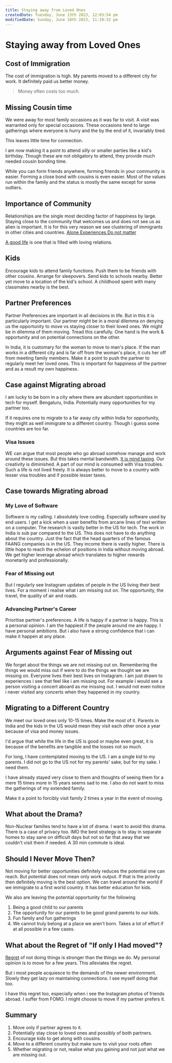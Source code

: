 ```yaml
---
title: Staying away from Loved Ones
createdDate: Tuesday, June 13th 2023, 12:03:54 pm
modifiedDate: Sunday, June 18th 2023, 11:10:32 pm
---
```


# Staying away from Loved Ones

## Cost of Immigration

The cost of immigration is high. My parents moved to a different city for work.
It definitely paid us better money.

> Money often costs too much.

## Missing Cousin time

We were away for most family occasions as it was far to visit. A visit was warranted only for special occasions. These occasions tend to large gatherings where everyone is hurry and the by the end of it, invariably tired.

This leaves little time for connection.

I am now making it a point to attend _silly_ or smaller parties like a kid's birthday. Though these are not obligatory to attend, they provide much needed cousin bonding time.

While you can form friends anywhere, forming friends in your community is easier.
Forming a close bond with cousins is even easier. Most of the values run within the family and the status is mostly the same except for some outliers.

## Importance of Community

Relationships are the single most deciding factor of happiness by large.
Staying close to the community that welcomes us and does not see us as alien is important. It is for this very reason we see clustering of immigrants in other cities and countries.
[Alone Experiences Do not matter](Living/Four-Thousand-Weeks.md#Alone%20Experiences)

[A good life](Bytes/Links-Repository.md#What%20Makes%20a%20Good%20Life) is one that is filled with loving relations.

## Kids

Encourage kids to attend family functions. Push them to be friends with other cousins. Arrange for sleepovers.
Send kids to schools nearby. Better yet move to a location of the kid's school.
A childhood spent with many classmates nearby is the best.

## Partner Preferences

Partner Preferences are important in all decisions in life. But in this it is particularly important. Our partner might be in a moral dilemma on denying us the opportunity to move vs staying closer to their loved ones. We might be in dilemma of them moving. Tread this carefully. One hand is the work & opportunity and on potential connections on the other.

In India, it is customary for the woman to move to man's place. If the man works in a different city and is far off from the woman's place, it cuts her off from meeting family members. Make it a point to push the partner to regularly meet her loved ones. This is important for happiness of the partner and as a result my own happiness.

## Case against Migrating abroad

I am lucky to be born in a city where there are abundant opportunities in tech for myself. Bengaluru, India. Potentially many opportunities for my partner too.

If it requires one to migrate to a far away city within India for opportunity, they might as well immigrate to a different country. Though i guess some countries are too far.

### Visa Issues

WE can argue that most people who go abroad somehow manage and work around these issues. But this takes mental bandwidth. [It is mind taxing](Improving-Thinking/Scarcity.md#**Poverty%20Taxes%20the%20Mind**). Our creativity is diminished. A part of our mind is consumed with Visa troubles.
Such a life is not lived freely. It is always better to move to a country with lesser visa troubles and if possible lesser taxes.

## Case towards Migrating abroad

### My Love of Software

Software is my calling. I absolutely love coding. Especially software used by end users. I get a kick when a user benefits from arcane lines of text written on a computer. The research is vastly better in the US for tech. The work in India is sub par compared to the US. This does not have to do anything about the country. Just the fact that the head quarters of the famous FAANG companies is in the US. They income there is vastly higher. There is little hope to reach the echelon of positions in India without moving abroad. We get higher leverage abroad which translates to higher rewards monetarily and professionally.

### Fear of Missing out

But I regularly see Instagram updates of people in the US living their best lives. For a moment i realise what i am missing out on. The opportunity, the travel, the quality of air and roads.

### Advancing Partner's Career

Prioritise partner's preferences. A life is happy if a partner is happy. This is a personal opinion. I am the happiest if the people around me are happy. I have personal ambitions. But i also have a strong confidence that i can make it happen at any place.

## Arguments against Fear of Missing out

We forget about the things we are not missing out on. Remembering the things we would miss out if were to do the things we thought we are missing on.
Everyone lives their best lives on Instagram. I am just drawn to experiences i see that feel like i am missing out.
For example i would see a person visiting a concert aboard as me missing out. I would not even notice i never visited any concerts when they happened in my country.

## Migrating to a Different Country

We meet our loved ones only 10-15 times. Make the most of it.
Parents in India and the kids in the US would mean they visit each other once a year because of visa and money issues.

I'd argue that while the life in the US is good or maybe even great, it is because of the benefits are tangible and the losses not so much.

For long, I have contemplated moving to the US. I am a single kid to my parents. I did not go to the US not for my parents' sake, but for my sake. I need them.

I have already stayed very close to them and thoughts of seeing them for a mere 15 times more in 15 years seems sad to me. I also do not want to miss the gatherings of my extended family.

Make it a point to forcibly visit family 2 times a year in the event of moving.

## What about the Drama?

Non-Nuclear families tend to have a lot of drama. I want to avoid this drama. There is a case of privacy too. IMO the best strategy is to stay in separate homes to stay sane on difficult days but not so far that away that we couldn't visit them if needed.
A 30 min commute is ideal.

## Should I Never Move Then?

Not moving for better opportunities definitely reduces the potential one can reach. But potential does not mean only work output. If that is the priority then definitely moving is the best option. We can travel around the world if we immigrate to a first world country. It has better education for kids.

We also are leaving the potential opportunity for the following

1. Being a good child to our parents
2. The opportunity for our parents to be good grand parents to our kids.
3. Fun family and fun gatherings
4. We cannot truly belong at a place we aren't born. Takes a lot of effort if at all possible in a few cases.

## What about the Regret of "If only I Had moved"?

[Regret](Living/Regret.md) of not doing things is stronger than the things we do.
My personal opinion is to move for a few years. This alleviates the regret.

But i most people acquiesce to the demands of the newer environment. Slowly they get lazy on maintaining connections. I see myself doing that too.

I have this regret too, especially when i see the Instagram photos of friends abroad. I suffer from FOMO. I might choose to move if my partner prefers it.

## Summary

1. Move only if partner agrees to it.
2. Potentially stay close to loved ones and possibly of both partners.
3. Encourage kids to get along with cousins.
4. Move to a different country but make sure to visit your roots often
5. Whether migrating or not, realise what you gaining and not just what we are missing out.
